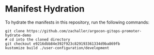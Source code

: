 # Manifest Hydration

To hydrate the manifests in this repository, run the following commands:

```shell
git clone https://github.com/zachaller/argocon-gitops-promoter-hydrate-demo
# cd into the cloned directory
git checkout e9216dbb84e392f923c829193361334d9ba869fb
kustomize build ./user-configuration/development
```
